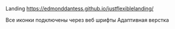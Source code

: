 Landing https://edmonddantess.github.io/justflexiblelanding/

Все иконки подключены через веб шрифты
Адаптивная верстка

